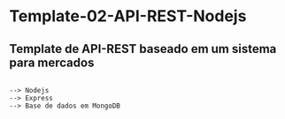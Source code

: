 # Template-02-API-REST-Nodejs

## Template de API-REST baseado em um sistema para mercados
```

--> Nodejs
--> Express
--> Base de dados em MongoDB